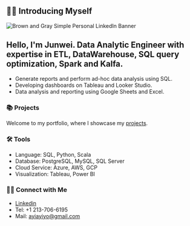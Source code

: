 ## 🙋‍♂️ Introducing Myself

![Brown and Gray Simple Personal LinkedIn Banner](https://github.com/katiehuangx/katiehuangx/assets/81607668/bad4dc56-1211-41ed-99a7-1bccea77bd72)

Hello, I'm Junwei. Data Analytic Engineer with expertise in ETL, DataWarehouse, SQL query optimization, Spark and Kalfa.
- 
- Generate reports and perform ad-hoc data analysis using SQL.
- Developing dashboards on Tableau and Looker Studio.
- Data analysis and reporting using Google Sheets and Excel.

### 📚 Projects

Welcome to my portfolio, where I showcase my [projects](https://github.com/katiehuangx/Portfolio-Guide/blob/main/README.md).

### 🛠️ Tools

- Language: SQL, Python, Scala
- Database: PostgreSQL, MySQL, SQL Server
- Cloud Service: Azure, AWS, GCP
- Visualization: Tableau, Power BI

### 👋🏻 Connect with Me

- [Linkedin](https://www.linkedin.com/in/junwz/)
- Tel: +1 213-706-6195
- Mail: ayiayiyo@gmail.com
